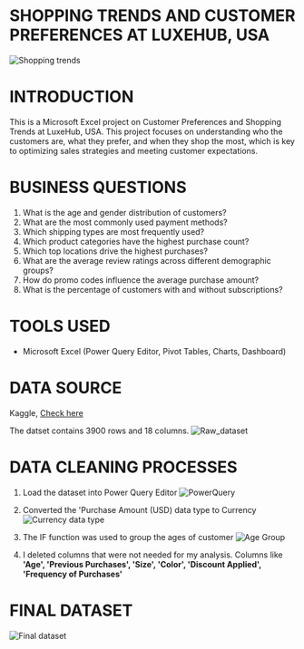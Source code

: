 # SHOPPING TRENDS AND CUSTOMER PREFERENCES AT LUXEHUB, USA
![Shopping trends](https://github.com/user-attachments/assets/0fa7a877-1342-4f06-a809-2e47590eb016)

# INTRODUCTION
This is a Microsoft Excel project on Customer Preferences and Shopping Trends at LuxeHub, USA. This project focuses on understanding who the customers are, what they prefer, and when they shop the most, which is key to optimizing sales strategies and meeting customer expectations.

# BUSINESS QUESTIONS
1. What is the age and gender distribution of customers?
2. What are the most commonly used payment methods?
3. Which shipping types are most frequently used?
4. Which product categories have the highest purchase count?
5. Which top locations drive the highest purchases?
6. What are the average review ratings across different demographic groups?
7. How do promo codes influence the average purchase amount?
8. What is the percentage of customers with and without subscriptions?

# TOOLS USED
- Microsoft Excel (Power Query Editor, Pivot Tables, Charts, Dashboard)

# DATA SOURCE
Kaggle, [Check here](https://www.kaggle.com/datasets/zeesolver/consumer-behavior-and-shopping-habits-dataset)

The datset contains 3900 rows and 18 columns.
![Raw_dataset](https://github.com/user-attachments/assets/5689bc98-467e-45e2-94ca-6381726e6939)

# DATA CLEANING PROCESSES

1. Load the dataset into Power Query Editor
![PowerQuery](https://github.com/user-attachments/assets/77c699f7-5e91-4915-b746-742ed39f7fe4)

2. Converted the 'Purchase Amount (USD) data type to Currency
![Currency data type](https://github.com/user-attachments/assets/7b25de6f-c7c3-4eb6-8883-3cac8f9bd9e7)

3. The IF function was used to group the ages of customer
![Age Group](https://github.com/user-attachments/assets/ffae4ced-a220-4106-851a-cbfb9b2810a4)

4. I deleted columns that were not needed for my analysis. Columns like **'Age', 'Previous Purchases', 'Size', 'Color', 'Discount Applied', 'Frequency of Purchases'**

# FINAL DATASET
![Final dataset](https://github.com/user-attachments/assets/c7f30ab1-a9a9-4acd-af9e-3e5810c1581d)







